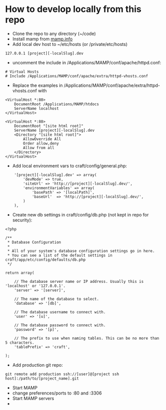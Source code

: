 # How to develop locally from this repo
-  Clone the repo to any directory (~/code)
-  Install mamp from [mamp.info](http://www.mamp.info)
-  Add local dev host to ~/etc/hosts (or /private/etc/hosts)
```
127.0.0.1 [project][-localSlug].dev
```
-  uncomment the include in /Applications/MAMP/conf/apache/httpd.conf:
```
# Virtual Hosts
# Include /Applications/MAMP/conf/apache/extra/httpd-vhosts.conf
```
-  Replace the examples in /Applications/MAMP/conf/apache/extra/httpd-vhosts.conf with
```
<VirtualHost *:80>
    DocumentRoot /Applications/MAMP/htdocs
    ServerName localhost
</VirtualHost>

<VirtualHost *:80>
    DocumentRoot "[site html root]"
    ServerName [project][-localSlug].dev
    <Directory "[site html root]">
        AllowOverride All
        Order allow,deny
        Allow from all
    </Directory>
</VirtualHost>
```
-  Add local environment vars to craft/config/general.php:
```
    '[project][-localSlug].dev' => array(
        'devMode' => true,
        'siteUrl' => 'http://[project][-localSlug].dev/',
        'environmentVariables' => array(
            'basePath' => '[localPath]',
            'baseUrl'  => 'http://[project][-localSlug].dev/',
        )
    ),
```
-  Create new db settings in craft/config/db.php (not kept in repo for security):
```
<?php

/**
 * Database Configuration
 *
 * All of your system's database configuration settings go in here.
 * You can see a list of the default settings in craft/app/etc/config/defaults/db.php
 */

return array(

    // The database server name or IP address. Usually this is 'localhost' or '127.0.0.1'.
    'server' => '[server]',

    // The name of the database to select.
    'database' => '[db]',

    // The database username to connect with.
    'user' => '[u]',

    // The database password to connect with.
    'password' => '[p]',

    // The prefix to use when naming tables. This can be no more than 5 characters.
    'tablePrefix' => 'craft',

);
```
-  Add production git repo:
```
git remote add production ssh://[user]@[project ssh host]:/path/to/[project_name].git
```
-  Start MAMP
-  change preferences/ports to :80 and :3306
-  Start MAMP servers
-  

